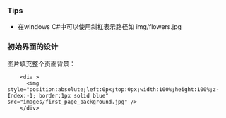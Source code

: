 ### Tips
-	在windows C#中可以使用斜杠表示路径如 img/flowers.jpg

### 初始界面的设计
图片填充整个页面背景：
```
    <div >
      <img style="position:absolute;left:0px;top:0px;width:100%;height:100%;z-Index:-1; border:1px solid blue" src="images/first_page_background.jpg" />
    </div>
```
